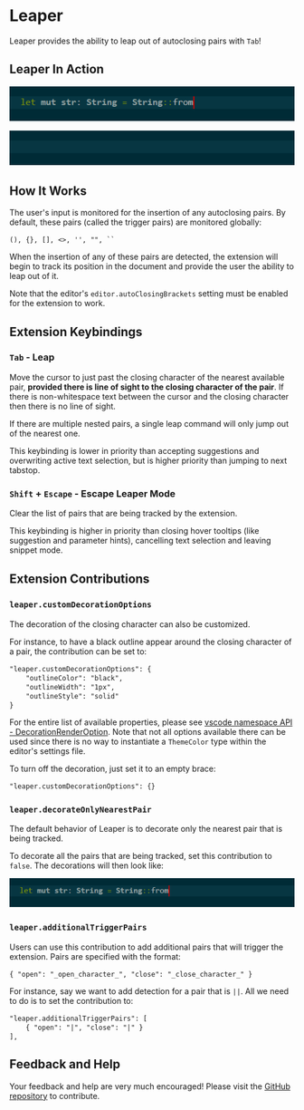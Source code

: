 # Leaper

Leaper provides the ability to leap out of autoclosing pairs with `Tab`!

## Leaper In Action

![Leaper In Action](images/leaper-in-action.gif)

![Leaper In Action 2](images/leaper-in-action-2.gif)

## How It Works

The user's input is monitored for the insertion of any autoclosing pairs. By default, these pairs (called the trigger pairs) are monitored globally:

    (), {}, [], <>, '', "", ``

When the insertion of any of these pairs are detected, the extension will begin to track its position in the document and provide the user the ability to leap out of it.

Note that the editor's `editor.autoClosingBrackets` setting must be enabled for the extension to work.

## Extension Keybindings

### `Tab` - Leap

Move the cursor to just past the closing character of the nearest available pair, **provided there is line of sight to the closing character of the pair**. If there is non-whitespace text between the cursor and the closing character then there is no line of sight.

If there are multiple nested pairs, a single leap command will only jump out of the nearest one.

This keybinding is lower in priority than accepting suggestions and overwriting active text selection, but is higher priority than jumping to next tabstop.

### `Shift` + `Escape` - Escape Leaper Mode

Clear the list of pairs that are being tracked by the extension.

This keybinding is higher in priority than closing hover tooltips (like suggestion and parameter hints), cancelling text selection and leaving snippet mode.

## Extension Contributions

### `leaper.customDecorationOptions`

The decoration of the closing character can also be customized.

For instance, to have a black outline appear around the closing character of a pair, the contribution can be set to:

    "leaper.customDecorationOptions": {
        "outlineColor": "black",
        "outlineWidth": "1px",
        "outlineStyle": "solid"
    }

For the entire list of available properties, please see [vscode namespace API - DecorationRenderOption](https://code.visualstudio.com/docs/extensionAPI/vscode-api#DecorationRenderOptions). Note that not all options available there can be used since there is no way to instantiate a `ThemeColor` type within the editor's settings file.

To turn off the decoration, just set it to an empty brace:

    "leaper.customDecorationOptions": {}

### `leaper.decorateOnlyNearestPair`

The default behavior of Leaper is to decorate only the nearest pair that is being tracked. 

To decorate all the pairs that are being tracked, set this contribution to `false`. The decorations will then look like:

![Decorate All Pairs](images/decorate-all-pairs.gif)

### `leaper.additionalTriggerPairs`

Users can use this contribution to add additional pairs that will trigger the extension. Pairs are specified with the format: 

    { "open": "_open_character_", "close": "_close_character_" }

For instance, say we want to add detection for a pair that is `||`. All we need to do is to set the contribution to:

    "leaper.additionalTriggerPairs": [
        { "open": "|", "close": "|" }
    ],

## Feedback and Help

Your feedback and help are very much encouraged! Please visit the [GitHub repository](https://github.com/OnlyLys/Leaper) to contribute.